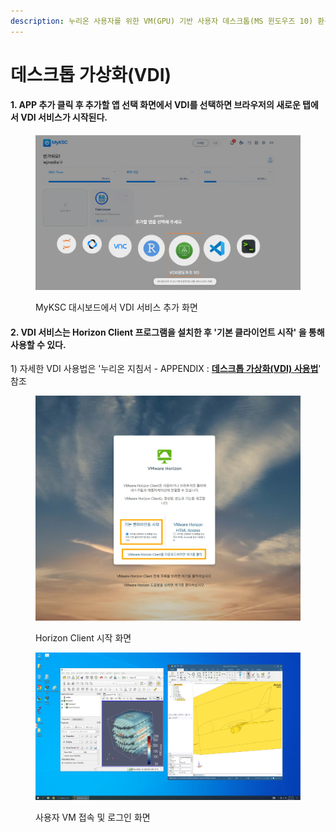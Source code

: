 ```yaml
---
description: 누리온 사용자를 위한 VM(GPU) 기반 사용자 데스크톱(MS 윈도우즈 10) 환경 제공
---
```


# 데스크톱 가상화(VDI)

#### 1. APP 추가 클릭 후 추가할 앱 선택 화면에서 VDI를 선택하면 브라우저의 새로운 탭에서 VDI 서비스가 시작된다.

<figure><img src="../.gitbook/assets/image (9).png" alt=""><figcaption><p>MyKSC 대시보드에서 VDI 서비스 추가 화면</p></figcaption></figure>

#### 2. VDI 서비스는 Horizon Client 프로그램을 설치한 후 '기본 클라이언트 시작' 을 통해 사용할 수 있다.&#x20;

1\) 자세한 VDI 사용법은 '누리온  지침서 - APPENDIX : [**데스크톱 가상화(VDI) 사용법**](https://docs-ksc.gitbook.io/nurion-user-guide/undefined-2/appendix-9-how-to-use-vdi)' 참조

<figure><img src="../.gitbook/assets/image (8).png" alt=""><figcaption><p>Horizon Client 시작 화면</p></figcaption></figure>

<figure><img src="../.gitbook/assets/그림87.webp" alt=""><figcaption><p>사용자 VM 접속 및 로그인 화면</p></figcaption></figure>
